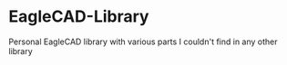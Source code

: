 # EagleCAD-Library
Personal EagleCAD library with various parts I couldn't find in any other library
